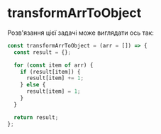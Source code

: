 # transformArrToObject

Розв'язання цієї задачі може виглядати ось так:

```js
const transformArrToObject = (arr = []) => {
  const result = {};

  for (const item of arr) {
    if (result[item]) {
      result[item] += 1;
    } else {
      result[item] = 1;
    }
  }

  return result;
};
```
